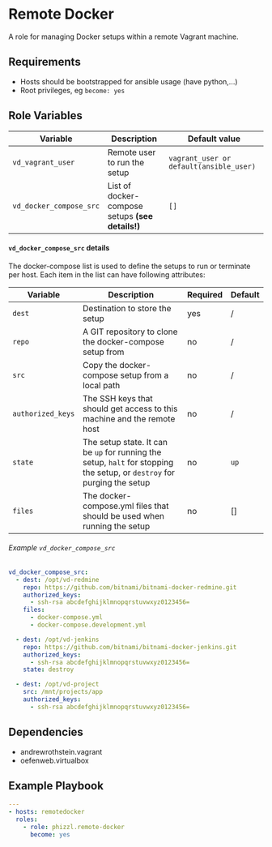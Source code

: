 # Remote Docker
A role for managing Docker setups within a remote Vagrant machine.

## Requirements
- Hosts should be bootstrapped for ansible usage (have python,...)
- Root privileges, eg `become: yes`

## Role Variables

| Variable | Description | Default value |
|----------|-------------|---------------|
| `vd_vagrant_user` | Remote user to run the setup | `vagrant_user or default(ansible_user)` |
| `vd_docker_compose_src`| List of docker-compose setups **(see details!)**  | `[]` |


#### `vd_docker_compose_src` details

The docker-compose list is used to define the setups to run or terminate per host.   Each item in
the list can have following attributes:

| Variable | Description | Required | Default |
|----------|-------------|----------|---------|
| `dest` | Destination to store the setup | yes | / |
| `repo` | A GIT repository to clone the docker-compose setup from | no | / |
| `src` | Copy the docker-compose setup from a local path | no | / |
| `authorized_keys` | The SSH keys that should get access to this machine and the remote host | no | / |
| `state` | The setup state. It can be `up` for running the setup, `halt` for stopping the setup, or `destroy` for purging the setup | no | `up` |
| `files` | The docker-compose.yml files that should be used when running the setup  | no | [] |

###### Example `vd_docker_compose_src`

```yaml
vd_docker_compose_src:
  - dest: /opt/vd-redmine
    repo: https://github.com/bitnami/bitnami-docker-redmine.git
    authorized_keys:
      - ssh-rsa abcdefghijklmnopqrstuvwxyz0123456=
    files:
      - docker-compose.yml
      - docker-compose.development.yml

  - dest: /opt/vd-jenkins
    repo: https://github.com/bitnami/bitnami-docker-jenkins.git
    authorized_keys:
      - ssh-rsa abcdefghijklmnopqrstuvwxyz0123456=
    state: destroy

  - dest: /opt/vd-project
    src: /mnt/projects/app
    authorized_keys:
      - ssh-rsa abcdefghijklmnopqrstuvwxyz0123456=
```

## Dependencies

* andrewrothstein.vagrant
* oefenweb.virtualbox

## Example Playbook  

```yaml
---
- hosts: remotedocker
  roles:
    - role: phizzl.remote-docker
      become: yes
```